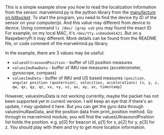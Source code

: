 This is a simple example show you how to read the localization information from the sensor. marvelmind.py is the python library from the [manufacture on bitbucket](https://bitbucket.org/marvelmind_robotics/marvelmind.py). To start the program, you need to find the device tty ID of the sensor on your computer/pi. And this value may different from device to device. Using command `ls /dev/ |grep usb` you may found the exact ID. For example, on my local MAC, it's `/dev/tty.usbmodem1421`. But on a RaspeberryPi it may different. More details can be found from the README file, or code comment of the marvelmind.py library.

In the example, there are 3 values may be useful:
* `valuesUltrasoundPosition` - buffer of US position measures
* `valuesImuRawData` - buffer of IMU raw measures (accelerometer, gyroscope, compass)
* `valuesImuData` - buffer of IMU and US based measures `(position, angular position (quaternion), velocities, accelerations) [x, y, z, qw, qx, qy, qz, vx, vy, vz, ax, ay, az, timestamp]`      

However, valuesImuData is not working currently, maybe the packet has not been supported yet in current version. I will keep an eye that if there's an update, I may updated it here. But you can get the gyro data through valuesImuRawData, and the position data from print_position method. Go through to marvelmind module, you will find the valuesUltrasoundPosition list holds the position. e.g. p[0] for beacon id, p[1] for x, p[2] for y, p[3] for z. You should play with them and try to get more location information. 